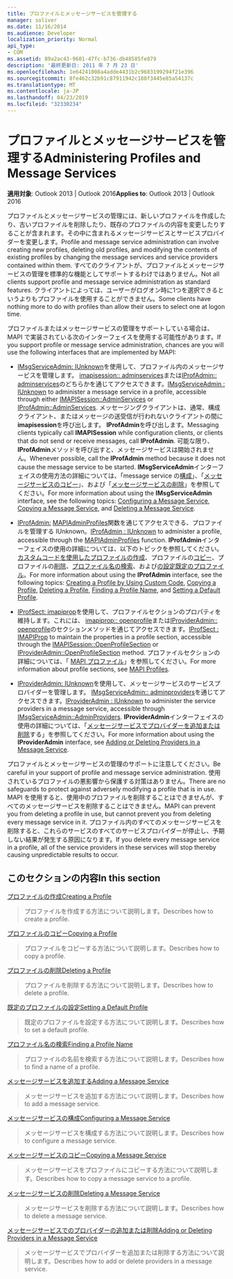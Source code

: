 ```yaml
---
title: プロファイルとメッセージサービスを管理する
manager: soliver
ms.date: 11/16/2014
ms.audience: Developer
localization_priority: Normal
api_type:
- COM
ms.assetid: 89a2ac43-9601-47fc-b736-db48585fe879
description: '最終更新日: 2011 年 7 月 23 日'
ms.openlocfilehash: 1e64241008a4adde4431b2c9683199294f21e396
ms.sourcegitcommit: 8fe462c32b91c87911942c188f3445e85a54137c
ms.translationtype: MT
ms.contentlocale: ja-JP
ms.lasthandoff: 04/23/2019
ms.locfileid: "32330234"
---
```

# <a name="administering-profiles-and-message-services"></a><span data-ttu-id="84fd2-103">プロファイルとメッセージサービスを管理する</span><span class="sxs-lookup"><span data-stu-id="84fd2-103">Administering Profiles and Message Services</span></span>

  
  
<span data-ttu-id="84fd2-104">**適用対象**: Outlook 2013 | Outlook 2016</span><span class="sxs-lookup"><span data-stu-id="84fd2-104">**Applies to**: Outlook 2013 | Outlook 2016</span></span> 
  
<span data-ttu-id="84fd2-105">プロファイルとメッセージサービスの管理には、新しいプロファイルを作成したり、古いプロファイルを削除したり、既存のプロファイルの内容を変更したりすることが含まれます。その中に含まれるメッセージサービスとサービスプロバイダーを変更します。</span><span class="sxs-lookup"><span data-stu-id="84fd2-105">Profile and message service administration can involve creating new profiles, deleting old profiles, and modifying the contents of existing profiles by changing the message services and service providers contained within them.</span></span> <span data-ttu-id="84fd2-106">すべてのクライアントが、プロファイルとメッセージサービスの管理を標準的な機能としてサポートするわけではありません。</span><span class="sxs-lookup"><span data-stu-id="84fd2-106">Not all clients support profile and message service administration as standard features.</span></span> <span data-ttu-id="84fd2-107">クライアントによっては、ユーザーがログオン時に1つを選択できるというよりもプロファイルを使用することができません。</span><span class="sxs-lookup"><span data-stu-id="84fd2-107">Some clients have nothing more to do with profiles than allow their users to select one at logon time.</span></span>
  
<span data-ttu-id="84fd2-108">プロファイルまたはメッセージサービスの管理をサポートしている場合は、MAPI で実装されている次のインターフェイスを使用する可能性があります。</span><span class="sxs-lookup"><span data-stu-id="84fd2-108">If you support profile or message service administration, chances are you will use the following interfaces that are implemented by MAPI:</span></span>
  
- <span data-ttu-id="84fd2-109">[IMsgServiceAdmin: IUnknown](imsgserviceadminiunknown.md)を使用して、プロファイル内のメッセージサービスを管理します。 [imapisession:: adminservices](imapisession-adminservices.md)または[IProfAdmin:: adminservices](iprofadmin-adminservices.md)のどちらかを通じてアクセスできます。</span><span class="sxs-lookup"><span data-stu-id="84fd2-109">[IMsgServiceAdmin : IUnknown](imsgserviceadminiunknown.md) to administer a message service in a profile, accessible through either [IMAPISession::AdminServices](imapisession-adminservices.md) or [IProfAdmin::AdminServices](iprofadmin-adminservices.md).</span></span> <span data-ttu-id="84fd2-110">メッセージングクライアントは、通常、構成クライアント、またはメッセージの送受信が行われないクライアントの間に**imapisession**を呼び出します。 **IProfAdmin**を呼び出します。</span><span class="sxs-lookup"><span data-stu-id="84fd2-110">Messaging clients typically call **IMAPISession** while configuration clients, or clients that do not send or receive messages, call **IProfAdmin**.</span></span> <span data-ttu-id="84fd2-111">可能な限り、 **IProfAdmin**メソッドを呼び出すと、メッセージサービスは開始されません。</span><span class="sxs-lookup"><span data-stu-id="84fd2-111">Whenever possible, call the **IProfAdmin** method because it does not cause the message service to be started.</span></span> <span data-ttu-id="84fd2-112">**IMsgServiceAdmin**インターフェイスの使用方法の詳細については、「message service の[構成](configuring-a-message-service.md)」、「[メッセージサービスのコピー](copying-a-message-service.md)」、および「[メッセージサービスの削除](deleting-a-message-service.md)」を参照してください。</span><span class="sxs-lookup"><span data-stu-id="84fd2-112">For more information about using the **IMsgServiceAdmin** interface, see the following topics: [Configuring a Message Service](configuring-a-message-service.md), [Copying a Message Service](copying-a-message-service.md), and [Deleting a Message Service](deleting-a-message-service.md).</span></span>
    
- <span data-ttu-id="84fd2-113">[IProfAdmin:](iprofadminiunknown.md) [MAPIAdminProfiles](mapiadminprofiles.md)関数を通じてアクセスできる、プロファイルを管理する IUnknown。</span><span class="sxs-lookup"><span data-stu-id="84fd2-113">[IProfAdmin : IUnknown](iprofadminiunknown.md) to administer a profile, accessible through the [MAPIAdminProfiles](mapiadminprofiles.md) function.</span></span> <span data-ttu-id="84fd2-114">**IProfAdmin**インターフェイスの使用の詳細については、以下のトピックを参照してください。[カスタムコードを使用したプロファイルの作成](creating-a-profile-by-using-custom-code.md)、プロファイルの[コピー](copying-a-profile.md)、プロファイルの[削除](deleting-a-profile.md)、[プロファイル名の検索](finding-a-profile-name.md)、および[の設定既定のプロファイル](setting-a-default-profile.md)。</span><span class="sxs-lookup"><span data-stu-id="84fd2-114">For more information about using the **IProfAdmin** interface, see the following topics: [Creating a Profile by Using Custom Code](creating-a-profile-by-using-custom-code.md), [Copying a Profile](copying-a-profile.md), [Deleting a Profile](deleting-a-profile.md), [Finding a Profile Name](finding-a-profile-name.md), and [Setting a Default Profile](setting-a-default-profile.md).</span></span>
    
- <span data-ttu-id="84fd2-115">[IProfSect: imapiprop](iprofsectimapiprop.md)を使用して、プロファイルセクションのプロパティを維持します。これには、 [imapiprop:: openprofile](imapisession-openprofilesection.md)または[IProviderAdmin:: openprofile](iprovideradmin-openprofilesection.md)のセクションメソッドを通じてアクセスできます。</span><span class="sxs-lookup"><span data-stu-id="84fd2-115">[IProfSect : IMAPIProp](iprofsectimapiprop.md) to maintain the properties in a profile section, accessible through the [IMAPISession::OpenProfileSection](imapisession-openprofilesection.md) or [IProviderAdmin::OpenProfileSection](iprovideradmin-openprofilesection.md) method.</span></span> <span data-ttu-id="84fd2-116">プロファイルセクションの詳細については、「 [MAPI プロファイル](mapi-profiles.md)」を参照してください。</span><span class="sxs-lookup"><span data-stu-id="84fd2-116">For more information about profile sections, see [MAPI Profiles](mapi-profiles.md).</span></span>
    
- <span data-ttu-id="84fd2-117">[IProviderAdmin: IUnknown](iprovideradminiunknown.md)を使用して、メッセージサービスのサービスプロバイダーを管理します。 [IMsgServiceAdmin:: adminproviders](imsgserviceadmin-adminproviders.md)を通じてアクセスできます。</span><span class="sxs-lookup"><span data-stu-id="84fd2-117">[IProviderAdmin : IUnknown](iprovideradminiunknown.md) to administer the service providers in a message service, accessible through [IMsgServiceAdmin::AdminProviders](imsgserviceadmin-adminproviders.md).</span></span> <span data-ttu-id="84fd2-118">**IProviderAdmin**インターフェイスの使用の詳細については、「[メッセージサービスでプロバイダーを追加または削除](adding-or-deleting-providers-in-a-message-service.md)する」を参照してください。</span><span class="sxs-lookup"><span data-stu-id="84fd2-118">For more information about using the **IProviderAdmin** interface, see [Adding or Deleting Providers in a Message Service](adding-or-deleting-providers-in-a-message-service.md).</span></span>
    
<span data-ttu-id="84fd2-119">プロファイルとメッセージサービスの管理のサポートに注意してください。</span><span class="sxs-lookup"><span data-stu-id="84fd2-119">Be careful in your support of profile and message service administration.</span></span> <span data-ttu-id="84fd2-120">使用されているプロファイルの悪影響から保護する対策はありません。</span><span class="sxs-lookup"><span data-stu-id="84fd2-120">There are no safeguards to protect against adversely modifying a profile that is in use.</span></span> <span data-ttu-id="84fd2-121">MAPI を使用すると、使用中のプロファイルを削除することはできませんが、すべてのメッセージサービスを削除することはできません。</span><span class="sxs-lookup"><span data-stu-id="84fd2-121">MAPI can prevent you from deleting a profile in use, but cannot prevent you from deleting every message service in it.</span></span> <span data-ttu-id="84fd2-122">プロファイル内のすべてのメッセージサービスを削除すると、これらのサービスのすべてのサービスプロバイダーが停止し、予期しない結果が発生する原因になります。</span><span class="sxs-lookup"><span data-stu-id="84fd2-122">If you delete every message service in a profile, all of the service providers in these services will stop thereby causing unpredictable results to occur.</span></span>
  
## <a name="in-this-section"></a><span data-ttu-id="84fd2-123">このセクションの内容</span><span class="sxs-lookup"><span data-stu-id="84fd2-123">In this section</span></span>

[<span data-ttu-id="84fd2-124">プロファイルの作成</span><span class="sxs-lookup"><span data-stu-id="84fd2-124">Creating a Profile</span></span>](creating-a-profile.md)
  
> <span data-ttu-id="84fd2-125">プロファイルを作成する方法について説明します。</span><span class="sxs-lookup"><span data-stu-id="84fd2-125">Describes how to create a profile.</span></span>
    
[<span data-ttu-id="84fd2-126">プロファイルのコピー</span><span class="sxs-lookup"><span data-stu-id="84fd2-126">Copying a Profile</span></span>](copying-a-profile.md)
  
> <span data-ttu-id="84fd2-127">プロファイルをコピーする方法について説明します。</span><span class="sxs-lookup"><span data-stu-id="84fd2-127">Describes how to copy a profile.</span></span>
    
[<span data-ttu-id="84fd2-128">プロファイルの削除</span><span class="sxs-lookup"><span data-stu-id="84fd2-128">Deleting a Profile</span></span>](deleting-a-profile.md)
  
> <span data-ttu-id="84fd2-129">プロファイルを削除する方法について説明します。</span><span class="sxs-lookup"><span data-stu-id="84fd2-129">Describes how to delete a profile.</span></span>
    
[<span data-ttu-id="84fd2-130">既定のプロファイルの設定</span><span class="sxs-lookup"><span data-stu-id="84fd2-130">Setting a Default Profile</span></span>](setting-a-default-profile.md)
  
> <span data-ttu-id="84fd2-131">既定のプロファイルを設定する方法について説明します。</span><span class="sxs-lookup"><span data-stu-id="84fd2-131">Describes how to set a default profile.</span></span>
    
[<span data-ttu-id="84fd2-132">プロファイル名の検索</span><span class="sxs-lookup"><span data-stu-id="84fd2-132">Finding a Profile Name</span></span>](finding-a-profile-name.md)
  
> <span data-ttu-id="84fd2-133">プロファイルの名前を検索する方法について説明します。</span><span class="sxs-lookup"><span data-stu-id="84fd2-133">Describes how to find a name of a profile.</span></span>
    
[<span data-ttu-id="84fd2-134">メッセージサービスを追加する</span><span class="sxs-lookup"><span data-stu-id="84fd2-134">Adding a Message Service</span></span>](adding-a-message-service.md)
  
> <span data-ttu-id="84fd2-135">メッセージサービスを追加する方法について説明します。</span><span class="sxs-lookup"><span data-stu-id="84fd2-135">Describes how to add a message service.</span></span>
    
[<span data-ttu-id="84fd2-136">メッセージサービスの構成</span><span class="sxs-lookup"><span data-stu-id="84fd2-136">Configuring a Message Service</span></span>](configuring-a-message-service.md)
  
> <span data-ttu-id="84fd2-137">メッセージサービスを構成する方法について説明します。</span><span class="sxs-lookup"><span data-stu-id="84fd2-137">Describes how to configure a message service.</span></span>
    
[<span data-ttu-id="84fd2-138">メッセージサービスのコピー</span><span class="sxs-lookup"><span data-stu-id="84fd2-138">Copying a Message Service</span></span>](copying-a-message-service.md)
  
> <span data-ttu-id="84fd2-139">メッセージサービスをプロファイルにコピーする方法について説明します。</span><span class="sxs-lookup"><span data-stu-id="84fd2-139">Describes how to copy a message service to a profile.</span></span>
    
[<span data-ttu-id="84fd2-140">メッセージサービスの削除</span><span class="sxs-lookup"><span data-stu-id="84fd2-140">Deleting a Message Service</span></span>](deleting-a-message-service.md)
  
> <span data-ttu-id="84fd2-141">メッセージサービスを削除する方法について説明します。</span><span class="sxs-lookup"><span data-stu-id="84fd2-141">Describes how to delete a message service.</span></span>
    
[<span data-ttu-id="84fd2-142">メッセージサービスでのプロバイダーの追加または削除</span><span class="sxs-lookup"><span data-stu-id="84fd2-142">Adding or Deleting Providers in a Message Service</span></span>](adding-or-deleting-providers-in-a-message-service.md)
  
> <span data-ttu-id="84fd2-143">メッセージサービスでプロバイダーを追加または削除する方法について説明します。</span><span class="sxs-lookup"><span data-stu-id="84fd2-143">Describes how to add or delete providers in a message service.</span></span>
    

